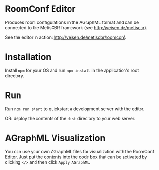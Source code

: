 # RoomConf Editor

Produces room configurations in the AGraphML format and can be connected to the MetisCBR framework (see http://veisen.de/metiscbr).

See the editor in action: http://veisen.de/metiscbr/roomconf.

# Installation

Install `npm` for your OS and run `npm install` in the application's root directory.

# Run

Run `npm run start` to quickstart a development server with the editor.

OR: deploy the contents of the `dist` directory to your web server.

# AGraphML Visualization

You can use your own AGraphML files for visualization with the RoomConf Editor. Just put the contents into the code box that can be activated by clicking `</>` and then click `Apply AGraphML`.
